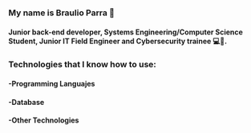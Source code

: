 ### My name is Braulio Parra 👋
#### Junior back-end developer, Systems Engineering/Computer Science Student, Junior IT Field Engineer and Cybersecurity trainee 💻👮.



### Technologies that I know how to use: 
#### -Programming Languajes
#### -Database
#### -Other Technologies
<!---
BR-111/BR-111 is a ✨ special ✨ repository because its `README.md` (this file) appears on your GitHub profile.
You can click the Preview link to take a look at your changes.
--->
